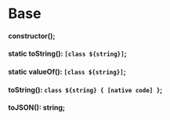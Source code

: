# Base 

#### constructor();
#### static toString(): `[class ${string}]`;
#### static valueOf(): `[class ${string}]`;
#### toString(): `class ${string} { [native code] }`;
#### toJSON(): string;

